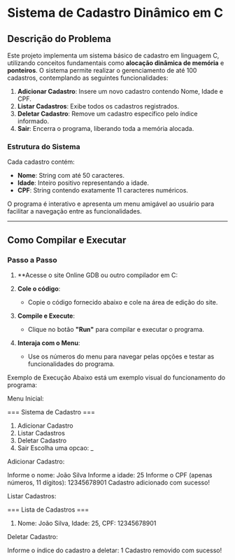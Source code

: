 # Sistema de Cadastro Dinâmico em C

## Descrição do Problema
Este projeto implementa um sistema básico de cadastro em linguagem C, utilizando conceitos fundamentais como **alocação dinâmica de memória** e **ponteiros**. O sistema permite realizar o gerenciamento de até 100 cadastros, contemplando as seguintes funcionalidades:

1. **Adicionar Cadastro**: Insere um novo cadastro contendo Nome, Idade e CPF.
2. **Listar Cadastros**: Exibe todos os cadastros registrados.
3. **Deletar Cadastro**: Remove um cadastro específico pelo índice informado.
4. **Sair**: Encerra o programa, liberando toda a memória alocada.

### Estrutura do Sistema
Cada cadastro contém:
- **Nome**: String com até 50 caracteres.
- **Idade**: Inteiro positivo representando a idade.
- **CPF**: String contendo exatamente 11 caracteres numéricos.

O programa é interativo e apresenta um menu amigável ao usuário para facilitar a navegação entre as funcionalidades.

---

## Como Compilar e Executar

### Passo a Passo
1. **Acesse o site Online GDB ou outro compilador em C:
  
2. **Cole o código**:
   - Copie o código fornecido abaixo e cole na área de edição do site.

3. **Compile e Execute**:
   - Clique no botão **"Run"** para compilar e executar o programa.

4. **Interaja com o Menu**:
   - Use os números do menu para navegar pelas opções e testar as funcionalidades do programa.

Exemplo de Execução
Abaixo está um exemplo visual do funcionamento do programa:

Menu Inicial:

=== Sistema de Cadastro ===
1. Adicionar Cadastro
2. Listar Cadastros
3. Deletar Cadastro
4. Sair
Escolha uma opcao: _

Adicionar Cadastro:

Informe o nome: João Silva
Informe a idade: 25
Informe o CPF (apenas números, 11 dígitos): 12345678901
Cadastro adicionado com sucesso!

Listar Cadastros:

=== Lista de Cadastros ===
1. Nome: João Silva, Idade: 25, CPF: 12345678901
   
Deletar Cadastro:

Informe o índice do cadastro a deletar: 1
Cadastro removido com sucesso!
